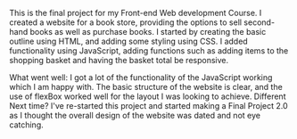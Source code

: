 This is the final project for my Front-end Web development Course. I created a website for a book store, providing the options to sell second-hand books as well as purchase books. 
I started by creating the basic outline using HTML, and adding some styling using CSS. 
I added functionality using JavaScript, adding functions such as adding items to the shopping basket and having the basket total be responsive. 
 
What went well: I got a lot of the functionality of the JavaScript working which I am happy with.
The basic structure of the website is clear, and the use of flexBox worked well for the layout I was looking to achieve.
Different Next time? I've re-started this project and started making a Final Project 2.0 as I thought the overall design of the website was dated and not eye catching.

